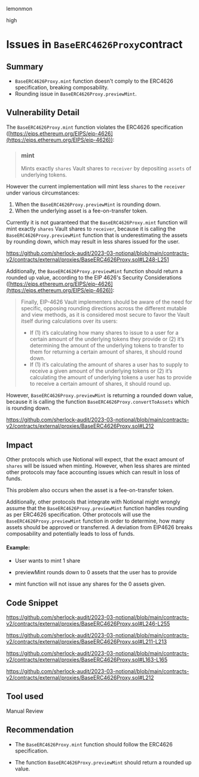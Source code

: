lemonmon

high

# Issues in `BaseERC4626Proxy`contract

## Summary

* `BaseERC4626Proxy.mint` function doesn't comply to the ERC4626 specification, breaking composability.
* Rounding issue in `BaseERC4626Proxy.previewMint`.

## Vulnerability Detail

The `BaseERC4626Proxy.mint` function violates the ERC4626 specification ([https://eips.ethereum.org/EIPS/eip-4626](https://eips.ethereum.org/EIPS/eip-4626)):

> ### mint
>Mints exactly `shares` Vault shares to `receiver` by depositing `assets` of underlying tokens.

However the current implementation will mint less `shares` to the `receiver` under various circumstances:

1) When the `BaseERC4626Proxy.previewMint` is rounding down.
2) When the underlying asset is a fee-on-transfer token.

Currently it is not guaranteed that the `BaseERC4626Proxy.mint` function will mint exactly `shares` Vault shares to `receiver`, because it is calling the `BaseERC4626Proxy.previewMint` function that is underestimating the assets by rounding down, which may result in less shares issued for the user.

https://github.com/sherlock-audit/2023-03-notional/blob/main/contracts-v2/contracts/external/proxies/BaseERC4626Proxy.sol#L248-L251

Additionally, the `BaseERC4626Proxy.previewMint` function should return a rounded up value, according to the EIP 4626's Security Considerations ([https://eips.ethereum.org/EIPS/eip-4626](https://eips.ethereum.org/EIPS/eip-4626)):

> Finally, EIP-4626 Vault implementers should be aware of the need for specific, opposing rounding directions across the different mutable and view methods, as it is considered most secure to favor the Vault itself during calculations over its users:<br><ul><li>If (1) it’s calculating how many shares to issue to a user for a certain amount of the underlying tokens they provide or (2) it’s determining the amount of the underlying tokens to transfer to them for returning a certain amount of shares, it should round down.<br><li> If (1) it’s calculating the amount of shares a user has to supply to receive a given amount of the underlying tokens or (2) it’s calculating the amount of underlying tokens a user has to provide to receive a certain amount of shares, it should round up.</ul>

However, `BaseERC4626Proxy.previewMint` is returning a rounded down value, because it is calling the function `BaseERC4626Proxy.convertToAssets` which is rounding down.

https://github.com/sherlock-audit/2023-03-notional/blob/main/contracts-v2/contracts/external/proxies/BaseERC4626Proxy.sol#L212

## Impact

Other protocols which use Notional will expect, that the exact amount of `shares` will be issued when minting. However, when less shares are minted other protocols may face accounting issues which can result in loss of funds.

This problem also occurs when the asset is a fee-on-transfer token.

Additionally, other protocols that integrate with Notional might wrongly assume that the `BaseERC4626Proxy.previewMint` function handles rounding as per ERC4626 specification. Other protocols will use the `BaseERC4626Proxy.previewMint` function in order to determine, how many assets should be approved or transferred. A deviation from EIP4626 breaks composability and potentially leads to loss of funds.

#### Example:

* User wants to mint 1 share

* previewMint rounds down to 0 assets that the user has to provide

* mint function will not issue any shares for the 0 assets given.

## Code Snippet

https://github.com/sherlock-audit/2023-03-notional/blob/main/contracts-v2/contracts/external/proxies/BaseERC4626Proxy.sol#L246-L255

https://github.com/sherlock-audit/2023-03-notional/blob/main/contracts-v2/contracts/external/proxies/BaseERC4626Proxy.sol#L211-L213

https://github.com/sherlock-audit/2023-03-notional/blob/main/contracts-v2/contracts/external/proxies/BaseERC4626Proxy.sol#L163-L165

https://github.com/sherlock-audit/2023-03-notional/blob/main/contracts-v2/contracts/external/proxies/BaseERC4626Proxy.sol#L212

## Tool used

Manual Review

## Recommendation

- The `BaseERC4626Proxy.mint` function should follow the ERC4626 specification.

- The function `BaseERC4626Proxy.previewMint` should return a rounded up value.